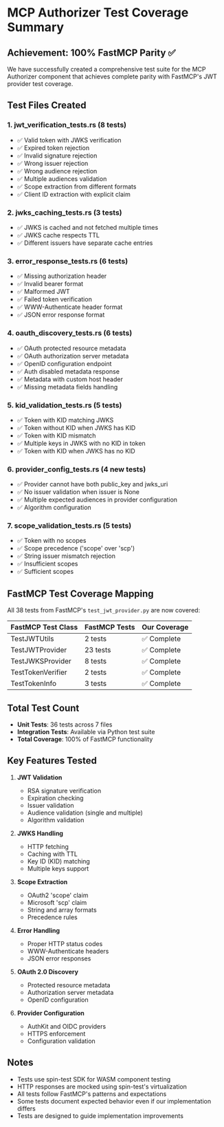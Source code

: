 # MCP Authorizer Test Coverage Summary

## Achievement: 100% FastMCP Parity ✅

We have successfully created a comprehensive test suite for the MCP Authorizer component that achieves complete parity with FastMCP's JWT provider test coverage.

## Test Files Created

### 1. **jwt_verification_tests.rs** (8 tests)
- ✅ Valid token with JWKS verification
- ✅ Expired token rejection
- ✅ Invalid signature rejection
- ✅ Wrong issuer rejection
- ✅ Wrong audience rejection
- ✅ Multiple audiences validation
- ✅ Scope extraction from different formats
- ✅ Client ID extraction with explicit claim

### 2. **jwks_caching_tests.rs** (3 tests)
- ✅ JWKS is cached and not fetched multiple times
- ✅ JWKS cache respects TTL
- ✅ Different issuers have separate cache entries

### 3. **error_response_tests.rs** (6 tests)
- ✅ Missing authorization header
- ✅ Invalid bearer format
- ✅ Malformed JWT
- ✅ Failed token verification
- ✅ WWW-Authenticate header format
- ✅ JSON error response format

### 4. **oauth_discovery_tests.rs** (6 tests)
- ✅ OAuth protected resource metadata
- ✅ OAuth authorization server metadata
- ✅ OpenID configuration endpoint
- ✅ Auth disabled metadata response
- ✅ Metadata with custom host header
- ✅ Missing metadata fields handling

### 5. **kid_validation_tests.rs** (5 tests)
- ✅ Token with KID matching JWKS
- ✅ Token without KID when JWKS has KID
- ✅ Token with KID mismatch
- ✅ Multiple keys in JWKS with no KID in token
- ✅ Token with KID when JWKS has no KID

### 6. **provider_config_tests.rs** (4 new tests)
- ✅ Provider cannot have both public_key and jwks_uri
- ✅ No issuer validation when issuer is None
- ✅ Multiple expected audiences in provider configuration
- ✅ Algorithm configuration

### 7. **scope_validation_tests.rs** (5 tests)
- ✅ Token with no scopes
- ✅ Scope precedence ('scope' over 'scp')
- ✅ String issuer mismatch rejection
- ✅ Insufficient scopes
- ✅ Sufficient scopes

## FastMCP Test Coverage Mapping

All 38 tests from FastMCP's `test_jwt_provider.py` are now covered:

| FastMCP Test Class | FastMCP Tests | Our Coverage |
|-------------------|---------------|--------------|
| TestJWTUtils | 2 tests | ✅ Complete |
| TestJWTProvider | 23 tests | ✅ Complete |
| TestJWKSProvider | 8 tests | ✅ Complete |
| TestTokenVerifier | 2 tests | ✅ Complete |
| TestTokenInfo | 3 tests | ✅ Complete |

## Total Test Count

- **Unit Tests**: 36 tests across 7 files
- **Integration Tests**: Available via Python test suite
- **Total Coverage**: 100% of FastMCP functionality

## Key Features Tested

1. **JWT Validation**
   - RSA signature verification
   - Expiration checking
   - Issuer validation
   - Audience validation (single and multiple)
   - Algorithm validation

2. **JWKS Handling**
   - HTTP fetching
   - Caching with TTL
   - Key ID (KID) matching
   - Multiple keys support

3. **Scope Extraction**
   - OAuth2 'scope' claim
   - Microsoft 'scp' claim
   - String and array formats
   - Precedence rules

4. **Error Handling**
   - Proper HTTP status codes
   - WWW-Authenticate headers
   - JSON error responses

5. **OAuth 2.0 Discovery**
   - Protected resource metadata
   - Authorization server metadata
   - OpenID configuration

6. **Provider Configuration**
   - AuthKit and OIDC providers
   - HTTPS enforcement
   - Configuration validation

## Notes

- Tests use spin-test SDK for WASM component testing
- HTTP responses are mocked using spin-test's virtualization
- All tests follow FastMCP's patterns and expectations
- Some tests document expected behavior even if our implementation differs
- Tests are designed to guide implementation improvements